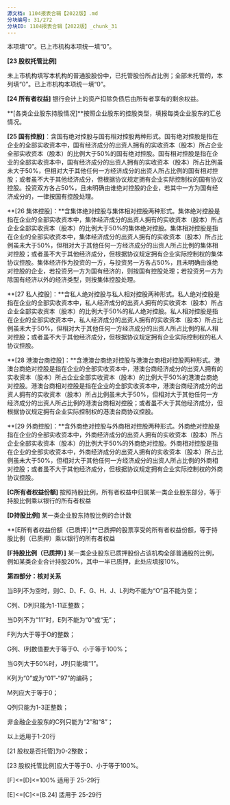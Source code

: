 ```yaml
---
源文档: 1104报表合辑【2022版】.md
分块编号: 31/272
分块ID: 1104报表合辑【2022版】_chunk_31
---
```


本项填“0”。已上市机构本项统一填“0”。

**[23 股权托管比例]**

未上市机构填写本机构的普通股股份中，已托管股份所占比例；全部未托管的，本列填“0”。已上市机构本项统一填“0”。

**[24 所有者权益]** 银行会计上的资产扣除负债后由所有者享有的剩余权益。

**[各类企业股东持股情况]**按照企业股东的控股类型，填报每类企业股东的汇总情况。

**[25 国有控股]**：含国有绝对控股与国有相对控股两种形式。国有绝对控股是指在企业的全部实收资本中，国有经济成分的出资人拥有的实收资本（股本）所占企业全部实收资本（股本）的比例大于50%的国有绝对控股。国有相对控股是指在企业的全部实收资本中，国有经济成分的出资人拥有的实收资本（股本）所占比例虽未大于50%，但相对大于其他任何一方经济成分的出资人所占比例的国有相对控股；或者虽不大于其他经济成分，但根据协议规定拥有企业实际控制权的国有协议控股。投资双方各占50%，且未明确由谁绝对控股的企业，若其中一方为国有经济成分的，一律按国有控股处理。

**[26 集体控股]：**含集体绝对控股与集体相对控股两种形式。集体绝对控股是指在企业的全部实收资本中，集体经济成分的出资人拥有的实收资本（股本）所占企业全部实收资本（股本）的比例大于50%的集体绝对控股。集体相对控股是指在企业的全部实收资本中，集体经济成分的出资人拥有的实收资本（股本）所占比例虽未大于50%，但相对大于其他任何一方经济成分的出资人所占比例的集体相对控股；或者虽不大于其他经济成分，但根据协议规定拥有企业实际控制权的集体协议控股。集体经济作为投资的一方，与投资另一方各占50%，且未明确由谁绝对控股的企业，若投资另一方为国有经济的，则按国有控股处理；若投资另一方为除国有经济以外的经济类型，则按集体控股处理。

**[27 私人控股]：**含私人绝对控股与私人相对控股两种形式。私人绝对控股是指在企业的全部实收资本中，私人经济成分的出资人拥有的实收资本（股本）所占企业全部实收资本（股本）的比例大于50%的私人绝对控股。私人相对控股是指在企业的全部实收资本中，私人经济成分的出资人拥有的实收资本（股本）所占比例虽未大于50%，但相对大于其他任何一方经济成分的出资人所占比例的私人相对控股；或者虽不大于其他经济成分，但根据协议规定拥有企业实际控制权的私人协议控股。

**[28 港澳台商控股]：**含港澳台商绝对控股与港澳台商相对控股两种形式。港澳台商绝对控股是指在企业的全部实收资本中，港澳台商经济成分的出资人拥有的实收资本（股本）所占企业全部实收资本（股本）的比例大于50%的港澳台商绝对控股。港澳台商相对控股是指在企业的全部实收资本中，港澳台商经济成分的出资人拥有的实收资本（股本）所占比例虽未大于50%，但相对大于其他任何一方经济成分的出资人所占比例的港澳台商相对控股；或者虽不大于其他经济成分，但根据协议规定拥有企业实际控制权的港澳台商协议控股。

**[29 外商控股]：**含外商绝对控股与外商相对控股两种形式。外商绝对控股是指在企业的全部实收资本中，外商经济成分的出资人拥有的实收资本（股本）所占企业全部实收资本（股本）的比例大于50%的外商绝对控股。外商相对控股是指在企业的全部实收资本中，外商经济成分的出资人拥有的实收资本（股本）所占比例虽未大于50%，但相对大于其他任何一方经济成分的出资人所占比例的外商相对控股；或者虽不大于其他经济成分，但根据协议规定拥有企业实际控制权的外商协议控股。

**[C所有者权益份额]** 按照持股比例，所有者权益中归属某一类企业股东部分，等于持股比例乘以银行的所有者权益

**[D持股比例]** 某一类企业股东持股比例的合计数

**[E所有者权益份额（已质押）]**已质押的股票享受的所有者权益份额，等于持股比例（已质押）乘以银行的所有者权益

**[F持股比例（已质押）]** 某一类企业股东已质押股份占该机构全部普通股的比例，例如某类企业合计持股20%，其中一半已质押，此处应填报10%。

**第四部分：核对关系**

当B列不为空时，则C、D、F、G、H、J、L列均不能为“O”且不能为空；

C列、D列只能为1-11正整数；

当D列不为“11”时，E列不能为“0”或“无”；

F列为大于等于O的整数；

G列、I列数值要大于等于0、小于等于100%；

当G列大于50%时，J列只能填“1”。

K列为“0”或为“01”-“97”的编码；

M列应大于等于0；

Q列只能为1-3正整数；

非金融企业股东的C列只能为“2”和“8”；

以上适用于1-20行

[21 股权是否托管]为0-2整数；

[23 股权托管比例]应大于等于0、小于等于100%。

[F]<=[D]<=100% 适用于 25-29行

[E]<=[C]<=[B.24] 适用于 25-29行

